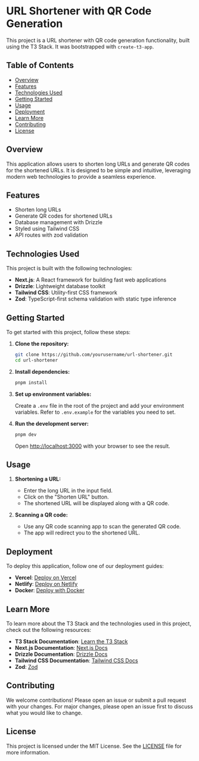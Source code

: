 # URL Shortener with QR Code Generation

This project is a URL shortener with QR code generation functionality, built using the T3 Stack. It was bootstrapped with `create-t3-app`.

## Table of Contents
- [Overview](#overview)
- [Features](#features)
- [Technologies Used](#technologies-used)
- [Getting Started](#getting-started)
- [Usage](#usage)
- [Deployment](#deployment)
- [Learn More](#learn-more)
- [Contributing](#contributing)
- [License](#license)

## Overview

This application allows users to shorten long URLs and generate QR codes for the shortened URLs. It is designed to be simple and intuitive, leveraging modern web technologies to provide a seamless experience.

## Features

- Shorten long URLs
- Generate QR codes for shortened URLs
- Database management with Drizzle
- Styled using Tailwind CSS
- API routes with zod validation

## Technologies Used

This project is built with the following technologies:

- **Next.js**: A React framework for building fast web applications
- **Drizzle**: Lightweight database toolkit
- **Tailwind CSS**: Utility-first CSS framework
- **Zod**: TypeScript-first schema validation with static type inference


## Getting Started

To get started with this project, follow these steps:

1. **Clone the repository:**

    ```bash
    git clone https://github.com/yourusername/url-shortener.git
    cd url-shortener
    ```

2. **Install dependencies:**

    ```bash
    pnpm install
    ```

3. **Set up environment variables:**

   Create a `.env` file in the root of the project and add your environment variables. Refer to `.env.example` for the variables you need to set.

4. **Run the development server:**

    ```bash
    pnpm dev
    ```

   Open [http://localhost:3000](http://localhost:3000) with your browser to see the result.

## Usage

1. **Shortening a URL:**
    - Enter the long URL in the input field.
    - Click on the "Shorten URL" button.
    - The shortened URL will be displayed along with a QR code.

2. **Scanning a QR code:**
    - Use any QR code scanning app to scan the generated QR code.
    - The app will redirect you to the shortened URL.

## Deployment

To deploy this application, follow one of our deployment guides:

- **Vercel**: [Deploy on Vercel](https://vercel.com/docs)
- **Netlify**: [Deploy on Netlify](https://docs.netlify.com)
- **Docker**: [Deploy with Docker](https://docs.docker.com)

## Learn More

To learn more about the T3 Stack and the technologies used in this project, check out the following resources:

- **T3 Stack Documentation**: [Learn the T3 Stack](https://t3.gg/docs)
- **Next.js Documentation**: [Next.js Docs](https://nextjs.org/docs)
- **Drizzle Documentation**: [Drizzle Docs](https://drizzle.team/docs)
- **Tailwind CSS Documentation**: [Tailwind CSS Docs](https://tailwindcss.com/docs)
- **Zod**: [Zod](https://zod.dev/)

## Contributing

We welcome contributions! Please open an issue or submit a pull request with your changes. For major changes, please open an issue first to discuss what you would like to change.

## License

This project is licensed under the MIT License. See the [LICENSE](LICENSE) file for more information.
